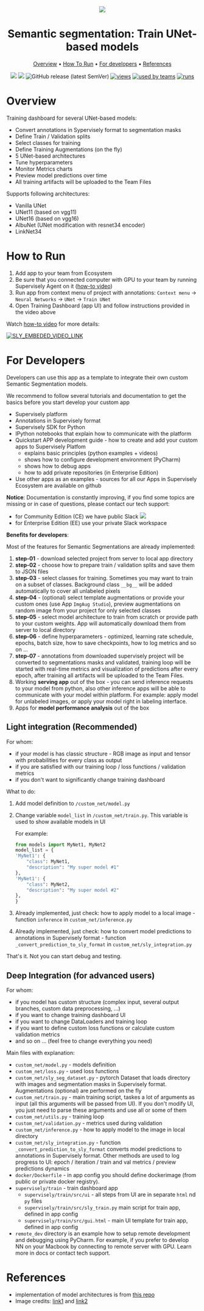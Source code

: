 <div align="center" markdown>
<img src="https://i.imgur.com/vh6d26z.png"/>

# Semantic segmentation: Train UNet-based models 

<p align="center">
  <a href="#Overview">Overview</a> •
  <a href="#How-To-Run">How To Run</a> •
  <a href="#For-Developers">For developers</a> •
  <a href="#References">References</a>
</p>


[![](https://img.shields.io/badge/supervisely-ecosystem-brightgreen)](https://ecosystem.supervise.ly/apps/supervisely-ecosystem/unet/supervisely/train)
[![](https://img.shields.io/badge/slack-chat-green.svg?logo=slack)](https://supervise.ly/slack)
![GitHub release (latest SemVer)](https://img.shields.io/github/v/release/supervisely-ecosystem/unet)
[![views](https://app.supervise.ly/public/api/v3/ecosystem.counters?repo=supervisely-ecosystem/unet/supervisely/train&counter=views&label=views)](https://supervise.ly)
[![used by teams](https://app.supervise.ly/public/api/v3/ecosystem.counters?repo=supervisely-ecosystem/unet/supervisely/serve&counter=downloads&label=used%20by%20teams)](https://supervise.ly)
[![runs](https://app.supervise.ly/public/api/v3/ecosystem.counters?repo=supervisely-ecosystem/unet/supervisely/train&counter=runs&label=runs&123)](https://supervise.ly)

</div>

# Overview

Training dashboard for several UNet-based models:
- Convert annotations in Sypervisely format to segmentation masks
- Define Train / Validation splits
- Select classes for training
- Define Training Augmentations (on the fly)
- 5 UNet-based architectures
- Tune hyperparameters
- Monitor Metrics charts
- Preview model predictions over time
- All training artifacts will be uploaded to the Team Files

Supports following architectures: 
- Vanilla UNet
- UNet11 (based on vgg11)
- UNet16 (based on vgg16)
- AlbuNet (UNet modification with resnet34 encoder)
- LinkNet34


# How to Run
1. Add app to your team from Ecosystem
2. Be sure that you connected computer with GPU to your team by running Supervisely Agent on it ([how-to video](https://youtu.be/aDqQiYycqyk))
3. Run app from context menu of project with annotations: `Context menu` -> `Neural Networks` -> `UNet` -> `Train UNet`
4. Open Training Dashboard (app UI) and follow instructions provided in the video above


Watch [how-to video](https://youtu.be/R9sbH3biCmQ) for more details:

<a data-key="sly-embeded-video-link" href="https://youtu.be/R9sbH3biCmQ" data-video-code="R9sbH3biCmQ">
    <img src="https://i.imgur.com/O47n1S1.png" alt="SLY_EMBEDED_VIDEO_LINK"  style="max-width:100%;">
</a>

# For Developers

Developers can use this app as a template to integrate their own custom Semantic 
Segmentation models.

We recommend to follow several tutorials and documentation to get the basics before you start develop your custom app
- Supervisely platform
- Annotations in Supervisely format
- Supervisely SDK for Python
- IPython notebooks that explain how to communicate with the platform
- Quickstart APP development guide - how to create and add your custom apps to Supervisely Platfom
  - explains basic principles (python examples + videos)
  - shows how to configure development environment (PyCharm)
  - shows how to debug apps
  - how to add private repositories (in Enterprise Edition)
- Use other apps as an examples - sources for all our Apps in Supervisely Ecosystem are available on github

**Notice**: Documentation is constantly improving, if you find some topics are missing or in case of questions, please 
contact our tech support: 
- for Community Edition (CE) we have public Slack [![](https://img.shields.io/badge/slack-chat-green.svg?logo=slack)](https://supervise.ly/slack)
- for Enterprise Edition (EE) use your private Slack workspace

**Benefits for developers**:

Most of the features for Semantic Segmentations are already implemented:
1. **step-01** - download selected project from server to local app directory
2. **step-02** - choose how to prepare train / validation splits and save them to JSON files 
3. **step-03** - select classes for training. Sometimes you may want to train on a subset of classes. Background class `__bg__` will be added automatically to cover all unlabeled pixels
4. **step-04** - (optional) select template augmentations or provide your custom ones (use App `ImgAug Studio`), 
preview augmentations on random image from your project for only selected classes
5. **step-05** - select model architecture to train from scratch or provide path to your custom weights. App will automatically download them from server to local directory
6. **step-06** - define hyperparameters - optimized, learning rate schedule, epochs, batch size, how to save checkpoints, how to log metrics and so on ...
7. **step-07** - annotations from downloaded supervisely project will be converted to segmentations masks and validated, 
training loop will be started with real-time metrics and visualization of predictions after every epoch, after training 
all artifacts will be uploaded to the Team Files. 
8. Working **serving app** out of the box - you can send inference requests to your model from python, also other inference 
apps will be able to communicate with your model within platform. For example: apply model for unlabeled images, 
or apply your model right in labeling interface.
9. Apps for **model performance analysis** out of the box


## Light integration (Recommended)
For whom:
- if your model is has classic structure - RGB image as input and tensor with probabilities for every class as output  
- if you are satisfied with our training loop / loss functions / validation metrics
- if you don't want to significantly change training dashboard 

What to do:
1. Add model definition to `/custom_net/model.py`
2. Change variable `model_list` in `/custom_net/train.py`. This variable is used to show available models in UI

    For example:
    ```python
   from models import MyNet1, MyNet2
    model_list = {
    'MyNet1': {
        "class": MyNet1,
        "description": "My super model #1"
    },
   'MyNet1': {
        "class": MyNet2,
        "description": "My super model #2"
    },
   }
    ```
3. Already implemented, just check: how to apply model to a local image - function `inference` in `custom_net/inference.py`  
4. Already implemented, just check: how to convert model predictions to annotations in Supervisely format - function 
`_convert_prediction_to_sly_format` in `custom_net/sly_integration.py`

That's it. Not you can start debug and testing.   



## Deep Integration (for advanced users)
For whom:
- if you model has custom structure (complex input, several output branches, custom data preprocessing, ...)
- if you want to change training dashboard UI
- if you want to change DataLoaders and training loop
- if you want to define custom loss functions or calculate custom validation metrics
- and so on ... (feel free to change everything you need)

Main files with explanation:
- `custom_net/model.py` - models definition
- `custom_net/loss.py` - used loss functions
- `custom_net/sly_seg_dataset.py` - pytorch Dataset that loads directory with images and segmentation masks in 
Supervisely format. Augmentations (optional) are performed on the fly
- `custom_net/train.py` - main training script, taskes a lot of arguments as input (all this arguments will be passed from UI).
If you don't modify UI, you just need to parse these arguments and use all or some of them
- `custom_net/utils.py` - training loop
- `custom_net/validation.py` - metrics used during validation
- `custom_net/inference.py` - how to apply model to the image in local directory
- `custom_net/sly_integration.py` - function `_convert_prediction_to_sly_format` converts model predictions to 
annotations in Supervisely format. Other methods are used to log progress to UI: epoch / iteration / train and val metrics / preview predictions dynamics
- `docker/Dockerfile` - in app config you should define dockerimage (from public or private docker registry). 
- `supervisely/train` - train dashboard app
  - `supervisely/train/src/ui` - all steps from UI are in separate `html` nd `py` files
  - `supervisely/train/src/sly_train.py` main script for train app, defined in app config
  - `supervisely/train/src/gui.html` - main UI template for train app, defined in app config
- `remote_dev` directory is an example how to setup remote development and debugging using PyCharm. 
For example, if you prefer to develop NN on your Macbook by connecting to remote server with GPU. Learn more in docs 
or contact tech support.  

# References

- implementation of model architectures is from [this repo](https://github.com/ternaus/robot-surgery-segmentation)
- Image credits: [link1](https://arxiv.org/abs/1505.04597) and [link2](https://tariq-hasan.github.io/concepts/computer-vision-semantic-segmentation/)
